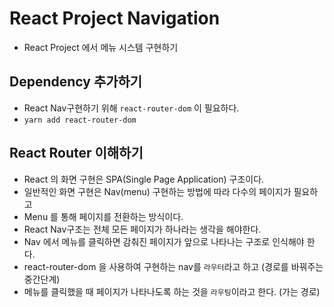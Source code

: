 # React Project Navigation

- React Project 에서 메뉴 시스템 구현하기

## Dependency 추가하기

- React Nav구현하기 위해 `react-router-dom` 이 필요하다.
- `yarn add react-router-dom`

## React Router 이해하기

- React 의 화면 구현은 SPA(Single Page Application) 구조이다.
- 일반적인 화면 구현은 Nav(menu) 구현하는 방법에 따라 다수의 페이지가 필요하고
- Menu 를 통해 페이지를 전환하는 방식이다.
- React Nav구조는 전체 모든 페이지가 하나라는 생각을 해야한다.
- Nav 에서 메뉴를 클릭하면 감춰진 페이지가 앞으로 나타나는 구조로 인식해야 한다.
- react-router-dom 을 사용하여 구현하는 nav를 `라우터`라고 하고 (경로를 바꿔주는 중간단계)
- 메뉴를 클릭했을 때 페이지가 나타나도록 하는 것을 `라우팅`이라고 한다. (가는 경로)
